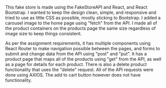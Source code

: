This fake store is made using the FakeStoreAPI and React, and React Bootstrap. I wanted to keep the design clean, simple, and responsive and tried to use as little CSS as possible, mostly sticking to Bootstrap. I added a carousel image to the home page using "fetch" from the API. I made all of the product containers on the products page the same size regardless of image size to keep things consistent. 

As per the assignment requirements, it has multiple components using React Router to make navigation possible between the pages, and forms to submit and change data from the API using "post" and "put". It has a product page that maps all of the products using "get" from the API, as well as a page for details for each product. There is also a delete product functionality that uses the "delete" request. All of the API requests were done using AXIOS. The add to cart button however does not have functionality.
